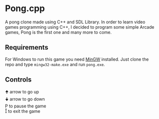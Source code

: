 # Pong.cpp

A pong clone made using C++ and SDL Library.
In order to learn video games programming using C++, I decided to program some simple Arcade games, Pong is the first one and many more to come.

## Requirements
For Windows to run this game you need [MinGW](https://www.google.com/search?client=firefox-b-d&q=Mingw) installed. Just clone the repo and type `mingw32-make.exe` and run `pong.exe`.

## Controls
🠉  arrow to go up  <br />
🠋 arrow to go down  <br />
&#80; to pause the game  <br />
 to exit the game  <br />
